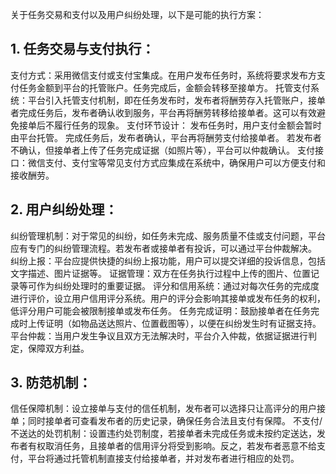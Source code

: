 关于任务交易和支付以及用户纠纷处理，以下是可能的执行方案：

## 1. 任务交易与支付执行：
支付方式：采用微信支付或支付宝集成。在用户发布任务时，系统将要求发布方支付任务金额到平台的托管账户。任务完成后，金额会转移至接单方。
托管支付系统：平台引入托管支付机制，即在任务发布时，发布者将酬劳存入托管账户，接单者完成任务后，发布者确认收到服务，平台再将酬劳转移给接单者。这可以有效避免接单后不履行任务的现象。
支付环节设计：
发布任务时，用户支付金额会暂时由平台托管。
完成任务后，发布者确认，平台再将酬劳支付给接单者。
若发布者不确认，但接单者上传了任务完成证据（如照片等），平台可以仲裁确认。
支付接口：微信支付、支付宝等常见支付方式应集成在系统中，确保用户可以方便支付和接收酬劳。
## 2. 用户纠纷处理：
纠纷管理机制：对于常见的纠纷，如任务未完成、服务质量不佳或支付问题，平台应有专门的纠纷管理流程。若发布者或接单者有投诉，可以通过平台仲裁解决。
纠纷上报：平台应提供快捷的纠纷上报功能，用户可以提交详细的投诉信息，包括文字描述、图片证据等。
证据管理：双方在任务执行过程中上传的图片、位置记录等可作为纠纷处理时的重要证据。
评分和信用系统：通过对每次任务的完成度进行评价，设立用户信用评分系统。用户的评分会影响其接单或发布任务的权利，低评分用户可能会被限制接单或发布任务。
任务完成证明：鼓励接单者在任务完成时上传证明（如物品送达照片、位置截图等），以便在纠纷发生时有证据支持。
平台仲裁：当用户发生争议且双方无法解决时，平台介入仲裁，依据证据进行判定，保障双方利益。
## 3. 防范机制：
信任保障机制：设立接单与支付的信任机制，发布者可以选择只让高评分的用户接单；同时接单者可查看发布者的历史记录，确保任务合法且支付有保障。
不支付/不送达的处罚机制：设置违约处罚制度，若接单者未完成任务或未按约定送达，发布者有权取消任务，且接单者的信用评分将受到影响。反之，若发布者恶意不给支付，平台将通过托管机制直接支付给接单者，并对发布者进行相应的处罚。
